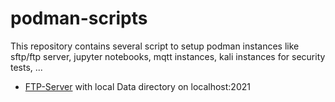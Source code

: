 # podman-scripts
This repository contains several script to setup podman instances like sftp/ftp server, jupyter notebooks, mqtt instances, kali instances for security tests, ...

- [FTP-Server](ftp/runtFTPServer.sh) with local Data directory on localhost:2021   
